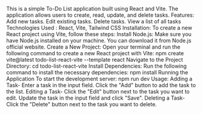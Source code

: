 This is a simple To-Do List application built using React and Vite. The application allows users to create, read, update, and delete tasks.  Features:
Add new tasks.
Edit existing tasks.
Delete tasks.
View a list of all tasks 
Technologies Used : React, Vite, Tailwind CSS  Installation:
To create a new React project using Vite, follow these steps:  Install Node.js:
 Make sure you have Node.js installed on your machine. You can download it from Node.js official website.
Create a New Project: Open your terminal and run the following command to create a new React project with Vite:
 npm create vite@latest todo-list-react-vite --template react
 Navigate to the Project Directory:
 cd todo-list-react-vite  Install Dependencies:  Run the following command to install the necessary dependencies: npm install
 Running the Application To start the development server: npm run dev  Usage:
Adding a Task-
Enter a task in the input field. Click the "Add" button to add the task to the list.
Editing a Task- Click the "Edit" button next to the task you want to edit. Update the task in the input field and click "Save". Deleting a Task- Click the "Delete" button next to the task you want to delete.
